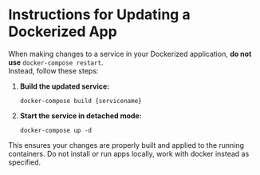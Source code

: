 # Instructions for Updating a Dockerized App

When making changes to a service in your Dockerized application, **do not use** `docker-compose restart`.  
Instead, follow these steps:

1. **Build the updated service:**
    ```
    docker-compose build {servicename}
    ```

2. **Start the service in detached mode:**
    ```
    docker-compose up -d
    ```

This ensures your changes are properly built and applied to the running containers.
Do not install or run apps locally, work with docker instead as specified.